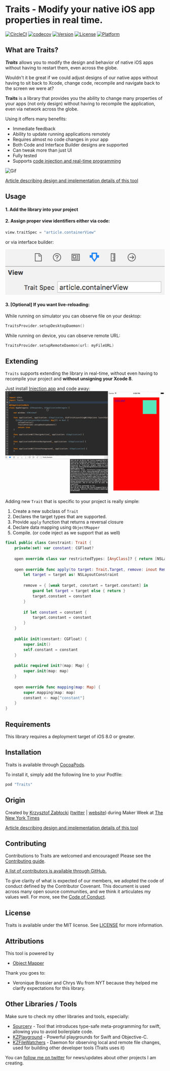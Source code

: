# Traits - Modify your native iOS app properties in real time.

[![CircleCI](https://circleci.com/gh/krzysztofzablocki/Traits.svg?style=shield)](https://circleci.com/gh/krzysztofzablocki/Traits)
[![codecov](https://codecov.io/gh/krzysztofzablocki/Traits/branch/master/graph/badge.svg)](https://codecov.io/gh/krzysztofzablocki/Traits)
[![Version](https://img.shields.io/cocoapods/v/Traits.svg?style=flat)](http://cocoapods.org/pods/Traits)
[![License](https://img.shields.io/cocoapods/l/Traits.svg?style=flat)](http://cocoapods.org/pods/Traits)
[![Platform](https://img.shields.io/cocoapods/p/Traits.svg?style=flat)](http://cocoapods.org/pods/Traits)

## What are Traits?
_**Traits**_ allows you to modify the design and behavior of native iOS apps without having to restart them, even across the globe.

Wouldn't it be great if we could adjust designs of our native apps without having to sit back to Xcode, change code, recompile and navigate back to the screen we were at?

**Traits** is a library that provides you the ability to change many properties of your apps (not only design) without having to recompile the application, even via network across the globe.

Using it offers many benefits:

- Immediate feedback
- Ability to update running applications remotely
- Requires almost no code changes in your app
- Both Code and Interface Builder designs are supported
- Can tweak more than just UI
- Fully tested
- Supports [code injection and real-time programming](http://johnholdsworth.com/injection.html)

![Gif](Images/demo.gif)

[Article describing design and implementation details of this tool](http://merowing.info/2017/01/how-hard-would-it-be-to-adjust-your-ios-app-in-real-time/)

## Usage

#### 1. Add the library into your project
#### 2. Assign proper view identifiers either via code:
```swift
view.traitSpec = "article.containerView"
```

or via interface builder:

![IBInspectable demo](Images/interface-builder.png)

#### 3. [Optional] If you want live-reloading:

While running on simulator you can observe file on your desktop:
```swift
TraitsProvider.setupDesktopDaemon()
```

While running on device, you can observe remote URL:
```swift
TraitsProvider.setupRemoteDaemon(url: myFileURL)
```

## Extending

`Traits` supports extending the library in real-time, without even having to recompile your project and **without unsigning your Xcode 8**.

Just install [Injection app](http://johnholdsworth.com/injection.html) and code away:
<br/>
![Gif](Images/realtime.gif)


Adding new `Trait` that is specific to your project is really simple:

1. Create a new subclass of `Trait`
2. Declares the target types that are supported.
3. Provide `apply` function that returns a reversal closure
4. Declare data mapping using `ObjectMapper`
5. Compile. (or code inject as we support that as well)

```swift
final public class Constraint: Trait {
    private(set) var constant: CGFloat?

    open override class var restrictedTypes: [AnyClass]? { return [NSLayoutConstraint.self] }

    open override func apply(to target: Trait.Target, remove: inout RemoveClosure) throws {
        let target = target as! NSLayoutConstraint

        remove = { [weak target, constant = target.constant] in
            guard let target = target else { return }
            target.constant = constant
        }

        if let constant = constant {
            target.constant = constant
        }
    }

    public init(constant: CGFloat) {
        super.init()
        self.constant = constant
    }

    public required init?(map: Map) {
        super.init(map: map)
    }

    open override func mapping(map: Map) {
        super.mapping(map: map)
        constant <- map["constant"]
    }
}
```


## Requirements
This library requires a deployment target of iOS 8.0 or greater.

## Installation

Traits is available through [CocoaPods](http://cocoapods.org).

To install it, simply add the following line to your Podfile:

```ruby
pod "Traits"
```

## Origin

Created by [Krzysztof Zabłocki](krzysztof.zablocki@nytimes.com) ([twitter](http://twitter.com/merowing_) | [website](http://merowing.info)) during Maker Week at [The New York Times](http://www.nytimes.com)

[Article describing design and implementation details of this tool](http://merowing.info/2017/01/how-hard-would-it-be-to-adjust-your-ios-app-in-real-time/)

## Contributing

Contributions to Traits are welcomed and encouraged! Please see the [Contributing guide](https://github.com/krzysztofzablocki/Traits/blob/develop/CONTRIBUTING.md).

[A list of contributors is available through GitHub.](https://github.com/krzysztofzablocki/Traits/graphs/contributors)

To give clarity of what is expected of our members, we adopted the code of conduct defined by the Contributor Covenant. This document is used across many open source communities, and we think it articulates my values well. For more, see the [Code of Conduct](https://github.com/krzysztofzablocki/Traits/blob/develop/CODE_OF_CONDUCT.md).

## License

Traits is available under the MIT license. See [LICENSE](https://github.com/krzysztofzablocki/Traits/blob/master/LICENSE.md) for more information.

## Attributions

This tool is powered by
- [Object Mapper](https://github.com/Hearst-DD/ObjectMapper)

Thank you goes to:
- Veronique Brossier and Chrys Wu from NYT because they helped me clarify expectations for this library.

## Other Libraries / Tools

Make sure to check my other libraries and tools, especially:
- [Sourcery](https://github.com/krzysztofzablocki/Sourcery) - Tool that introduces type-safe meta-programming for swift, allowing you to avoid boilerplate code.
- [KZPlayground](https://github.com/krzysztofzablocki/KZPlayground) - Powerful playgrounds for Swift and Objective-C.
- [KZFileWatchers](https://github.com/krzysztofzablocki/KZFileWatchers) - Daemon for observing local and remote file changes, used for building other developer tools (Traits uses it)

You can [follow me on twitter][1] for news/updates about other projects I am creating.

 [1]: http://twitter.com/merowing_
